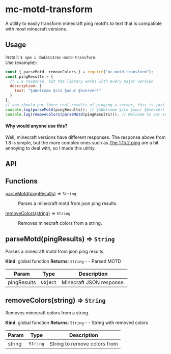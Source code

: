 # mc-motd-transform

A utility to easily transform minecraft ping motd's to text that is compatible with most minecraft versions.

## Usage

Install:
`$ npm i dada513/mc-motd-transform`  
Use (example):

```js
const { parseMotd, removeColors } = require("mc-motd-transform");
const pingResults = {
  // 1.8 response, but the library works with every major version
  description: {
    text: "§aWelcome §cto §aour §bserver!"
  }
};
// you should put there real results of pinging a server, this is just an example which doesn't have most fields that real servers give.
console.log(parseMotd(pingResults)); // §aWelcome §cto §aour §bserver!
console.log(removeColors(parseMotd(pingResults))); // Welcome to our server!
```

#### Why would anyone use this?

Well, minecraft versions have different responses. The response above from 1.8 is simple, but the more complex ones such as [The 1.15.2 ping](https://github.com/dada513/mc-motd-transform/blob/master/tests/exampleResults/1.json) are a bit annoying to deal with, so I made this utility.

## API

## Functions

<dl>
<dt><a href="#parseMotd">parseMotd(pingResults)</a> ⇒ <code>String</code></dt>
<dd><p>Parses a minecraft motd from json ping results.</p>
</dd>
<dt><a href="#removeColors">removeColors(string)</a> ⇒ <code>String</code></dt>
<dd><p>Removes minecraft colors from a string.</p>
</dd>
</dl>

<a name="parseMotd"></a>

## parseMotd(pingResults) ⇒ <code>String</code>

Parses a minecraft motd from json ping results.

**Kind**: global function
**Returns**: <code>String</code> - - Parsed MOTD

| Param       | Type                | Description              |
| ----------- | ------------------- | ------------------------ |
| pingResults | <code>Object</code> | Minecraft JSON response. |

<a name="removeColors"></a>

## removeColors(string) ⇒ <code>String</code>

Removes minecraft colors from a string.

**Kind**: global function
**Returns**: <code>String</code> - - String with removed colors

| Param  | Type                | Description                  |
| ------ | ------------------- | ---------------------------- |
| string | <code>String</code> | String to remove colors from |

